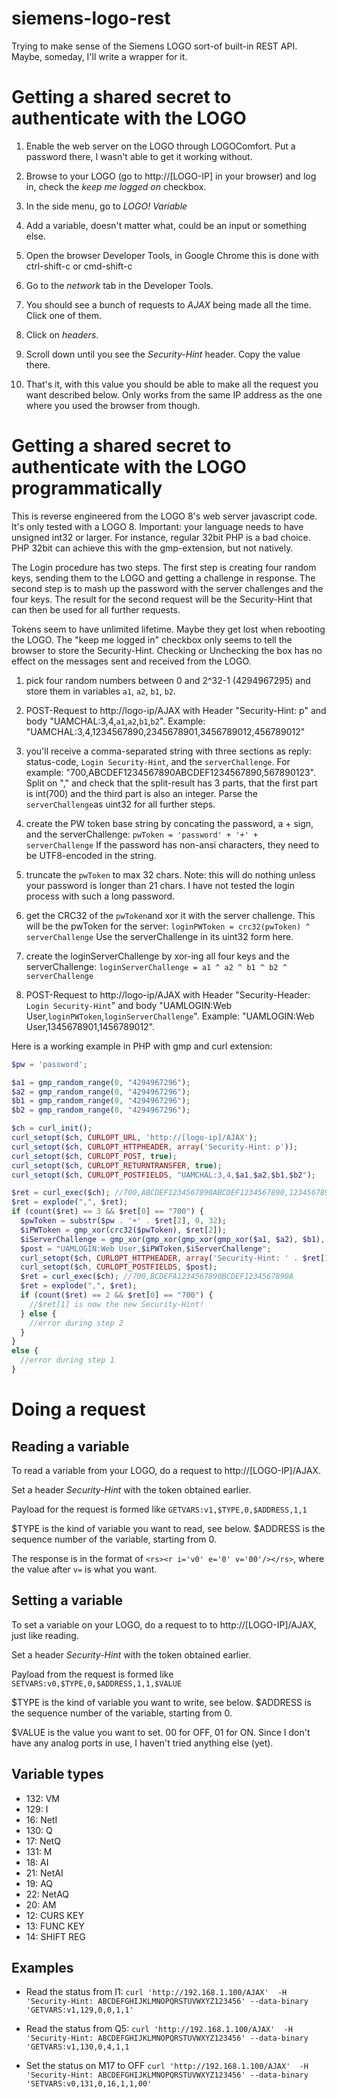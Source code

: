 # siemens-logo-rest
Trying to make sense of the Siemens LOGO sort-of built-in REST API. Maybe, someday, I'll write a wrapper for it.

# Getting a shared secret to authenticate with the LOGO

1. Enable the web server on the LOGO through LOGOComfort. Put a password there, I wasn't able to get it working without.

2. Browse to your LOGO (go to http://[LOGO-IP] in your browser) and log in, check the *keep me logged on* checkbox.

3. In the side menu, go to *LOGO! Variable*

4. Add a variable, doesn't matter what, could be an input or something else.

5. Open the browser Developer Tools, in Google Chrome this is done with ctrl-shift-c or cmd-shift-c

6. Go to the *network* tab in the Developer Tools.

7. You should see a bunch of requests to *AJAX* being made all the time. Click one of them.

8. Click on *headers*.

9. Scroll down until you see the *Security-Hint* header. Copy the value there.

10. That's it, with this value you should be able to make all the request you want described below. Only works from the same IP address as the one where you used the browser from though. 

# Getting a shared secret to authenticate with the LOGO programmatically

This is reverse engineered from the LOGO 8's web server javascript code. It's only tested with a LOGO 8. Important: your language needs to have unsigned int32 or larger. For instance, regular 32bit PHP is a bad choice. PHP 32bit can achieve this with the gmp-extension, but not natively.

The Login procedure has two steps. The first step is creating four random keys, sending them to the LOGO and getting a challenge in response. The second step is to mash up the password with the server challenges and the four keys. The result for the second request will be the Security-Hint that can then be used for all further requests.

Tokens seem to have unlimited lifetime. Maybe they get lost when rebooting the LOGO. The "keep me logged in" checkbox only seems to tell the browser to store the Security-Hint. Checking or Unchecking the box has no effect on the messages sent and received from the LOGO.

1. pick four random numbers between 0 and 2^32-1 (4294967295) and store them in variables `a1`, `a2`, `b1`, `b2`.

2. POST-Request to http://logo-ip/AJAX with Header "Security-Hint: p" and body "UAMCHAL:3,4,`a1`,`a2`,`b1`,`b2`". Example: "UAMCHAL:3,4,1234567890,2345678901,3456789012,456789012"

3. you'll receive a comma-separated string with three sections as reply: status-code, `Login Security-Hint`, and the `serverChallenge`. For example: "700,ABCDEF1234567890ABCDEF1234567890,567890123". Split on "," and check that the split-result has 3 parts, that the first part is int(700) and the third part is also an integer. Parse the `serverChallenge`as uint32 for all further steps.

4. create the PW token base string by concating the password, a + sign, and the serverChallenge: 
`pwToken = 'password' + '+' + serverChallenge`
If the password has non-ansi characters, they need to be UTF8-encoded in the string.

5. truncate the `pwToken` to max 32 chars. Note: this will do nothing unless your password is longer than 21 chars. I have not tested the login process with such a long password.

6. get the CRC32 of the `pwToken`and xor it with the server challenge. This will be the pwToken for the server: `loginPWToken = crc32(pwToken) ^ serverChallenge`
Use the serverChallenge in its uint32 form here.

7. create the loginServerChallenge by xor-ing all four keys and the serverChallenge: `loginServerChallenge = a1 ^ a2 ^ b1 ^ b2 ^ serverChallenge`

8. POST-Request to http://logo-ip/AJAX with Header "Security-Header: `Login Security-Hint`" and body "UAMLOGIN:Web User,`loginPWToken`,`loginServerChallenge`". Example: "UAMLOGIN:Web User,1345678901,1456789012".

Here is a working example in PHP with gmp and curl extension:

```php
$pw = 'password';

$a1 = gmp_random_range(0, "4294967296");
$a2 = gmp_random_range(0, "4294967296");
$b1 = gmp_random_range(0, "4294967296");
$b2 = gmp_random_range(0, "4294967296");

$ch = curl_init();
curl_setopt($ch, CURLOPT_URL, 'http://[logo-ip]/AJAX');
curl_setopt($ch, CURLOPT_HTTPHEADER, array('Security-Hint: p'));
curl_setopt($ch, CURLOPT_POST, true);
curl_setopt($ch, CURLOPT_RETURNTRANSFER, true);
curl_setopt($ch, CURLOPT_POSTFIELDS, "UAMCHAL:3,4,$a1,$a2,$b1,$b2");

$ret = curl_exec($ch); //700,ABCDEF1234567890ABCDEF1234567890,1234567890
$ret = explode(",", $ret);
if (count($ret) == 3 && $ret[0] == "700") {
  $pwToken = substr($pw . '+' . $ret[2], 0, 32);
  $iPWToken = gmp_xor(crc32($pwToken), $ret[2]);
  $iServerChallenge = gmp_xor(gmp_xor(gmp_xor(gmp_xor($a1, $a2), $b1), $b2), $challenge);
  $post = "UAMLOGIN:Web User,$iPWToken,$iServerChallenge";
  curl_setopt($ch, CURLOPT_HTTPHEADER, array('Security-Hint: ' . $ret[1]));
  curl_setopt($ch, CURLOPT_POSTFIELDS, $post);
  $ret = curl_exec($ch); //700,BCDEFA1234567890BCDEF1234567890A
  $ret = explode(",", $ret);
  if (count($ret) == 2 && $ret[0] == "700") {
    //$ret[1] is now the new Security-Hint!
  } else {
    //error during step 2	
  }
}
else {
  //error during step 1
}
```

# Doing a request

## Reading a variable

To read a variable from your LOGO, do a request to http://[LOGO-IP]/AJAX.

Set a header *Security-Hint* with the token obtained earlier.

Payload for the request is formed like `GETVARS:v1,$TYPE,0,$ADDRESS,1,1`

$TYPE is the kind of variable you want to read, see below. $ADDRESS is the sequence number of the variable, starting from 0.

The response is in the format of `<rs><r i='v0' e='0' v='00'/></rs>`, where the value after `v=` is what you want.


## Setting a variable

To set a variable on your LOGO, do a request to to http://[LOGO-IP]/AJAX, just like reading.

Set a header *Security-Hint* with the token obtained earlier.

Payload from the request is formed like `SETVARS:v0,$TYPE,0,$ADDRESS,1,1,$VALUE`

$TYPE is the kind of variable you want to write, see below. $ADDRESS is the sequence number of the variable, starting from 0.

$VALUE is the value you want to set. 00 for OFF, 01 for ON. Since I don't have any analog ports in use, I haven't tried anything else (yet).

## Variable types

- 132: VM
- 129: I
- 16: NetI
- 130: Q
- 17: NetQ
- 131: M
- 18: AI
- 21: NetAI
- 19: AQ
- 22: NetAQ
- 20: AM
- 12: CURS KEY
- 13: FUNC KEY
- 14: SHIFT REG

## Examples

- Read the status from I1:
`curl 'http://192.168.1.100/AJAX'  -H 'Security-Hint: ABCDEFGHIJKLMNOPQRSTUVWXYZ123456' --data-binary 'GETVARS:v1,129,0,0,1,1'`

- Read the status from Q5:
`curl 'http://192.168.1.100/AJAX'  -H 'Security-Hint: ABCDEFGHIJKLMNOPQRSTUVWXYZ123456' --data-binary 'GETVARS:v1,130,0,4,1,1`

- Set the status on M17 to OFF
`curl 'http://192.168.1.100/AJAX'  -H 'Security-Hint: ABCDEFGHIJKLMNOPQRSTUVWXYZ123456' --data-binary 'SETVARS:v0,131,0,16,1,1,00'`

